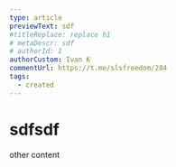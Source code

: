 ```yaml
---
type: article
previewText: sdf
#titleReplace: replace h1
# metaDescr: sdf
# authorId: 1
authorCustom: Ivan K
commentUrl: https://t.me/slsfreedom/284
tags:
  - created
---
```


# sdfsdf

other content

